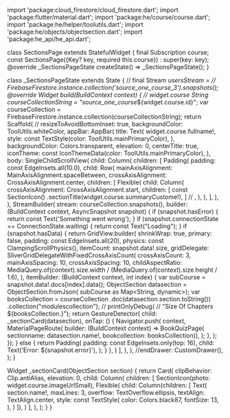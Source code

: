 import 'package:cloud_firestore/cloud_firestore.dart';
import 'package:flutter/material.dart';
import 'package:he/course/course.dart';
import 'package:he/helper/toolutils.dart';
import 'package:he/objects/objectsection.dart';
import 'package:he_api/he_api.dart';

class SectionsPage extends StatefulWidget {
  final Subscription course;
  const SectionsPage({Key? key, required this.course}) : super(key: key);
  @override
  _SectionsPageState createState() => _SectionsPageState();
}

class _SectionsPageState extends State<SectionsPage> {
  // final Stream<QuerySnapshot> _usersStream =
  //     FirebaseFirestore.instance.collection('source_one_course_3').snapshots();
  @override
  Widget build(BuildContext context) {
    // widget.course
    String courseCollectionString =
        "source_one_course_${widget.course.id}";
    var courseCollection =
    FirebaseFirestore.instance.collection(courseCollectionString);
    return Scaffold(
      // resizeToAvoidBottomInset: true,
      backgroundColor: ToolUtils.whiteColor,
      appBar: AppBar(
        title: Text(
          widget.course.fullname!,
          style: const TextStyle(color: ToolUtils.mainPrimaryColor),
        ),
        backgroundColor: Colors.transparent,
        elevation: 0,
        centerTitle: true,
        iconTheme: const IconThemeData(color: ToolUtils.mainPrimaryColor),
      ),
      body: SingleChildScrollView(
        child: Column(
          children: [
            Padding(
              padding: const EdgeInsets.all(10.0),
              child: Row(
                mainAxisAlignment: MainAxisAlignment.spaceBetween,
                crossAxisAlignment: CrossAxisAlignment.center,
                children: <Widget>[
                  Flexible(
                    child: Column(
                        crossAxisAlignment: CrossAxisAlignment.start,
                        children: <Widget>[
                          const SectionIcon()
                              .sectionTitle(widget.course.summaryCustome!),
                        ]
                      // ,
                    ),
                  ),
                ],
              ),
            ),
            StreamBuilder<QuerySnapshot>(
              stream: courseCollection.snapshots(),
              builder: (BuildContext context,
                  AsyncSnapshot<QuerySnapshot> snapshot) {
                if (snapshot.hasError) {
                  return const Text('Something went wrong');
                }
                if (snapshot.connectionState == ConnectionState.waiting) {
                  return const Text("Loading");
                }
                if (snapshot.hasData) {
                  return GridView.builder(
                      shrinkWrap: true,
                      primary: false,
                      padding: const EdgeInsets.all(20),
                      physics: const ClampingScrollPhysics(),
                      itemCount: snapshot.data!.size,
                      gridDelegate: SliverGridDelegateWithFixedCrossAxisCount(
                        crossAxisCount: 3,
                        mainAxisSpacing: 10,
                        crossAxisSpacing: 10,
                        childAspectRatio: MediaQuery.of(context).size.width /
                            (MediaQuery.of(context).size.height / 1.6),
                      ),
                      itemBuilder: (BuildContext context, int index) {
                        var subCourse = snapshot.data!.docs[index].data();
                        ObjectSection datasection = ObjectSection.fromJson(
                            subCourse as Map<String, dynamic>);
                        var booksCollection = courseCollection
                            .doc(datasection.section.toString())
                            .collection("modulescollection");
                        // printOnlyDebug(
                        //     "Size Of Chapters ${booksCollection.}");
                        return GestureDetector(
                          child: _sectionCard(datasection),
                          onTap: () {
                            Navigator.push(
                              context,
                              MaterialPageRoute<void>(
                                  builder: (BuildContext context) =>
                                      BookQuizPage(
                                          sectionname: datasection.name!,
                                          bookcollection: booksCollection)),
                            );
                          },
                        );
                      });
                } else {
                  return Padding(
                    padding: const EdgeInsets.only(top: 16),
                    child: Text('Error: ${snapshot.error}'),
                  );
                }
              },
            )
          ],
        ),
      ),
      //endDrawer: CustomDrawer(),
    );
  }

  Widget _sectionCard(ObjectSection section) {
    return Card(
      clipBehavior: Clip.antiAlias,
      elevation: 0,
      child: Column(
        children: [
          SectionIcon(photo: widget.course.imageUrlSmall),
          Flexible(
            child: Column(children: [
              Text(
                section.name!,
                maxLines: 3,
                overflow: TextOverflow.ellipsis,
                textAlign: TextAlign.center,
                style: const TextStyle(
                  color: Colors.black87,
                  fontSize: 13,
                ),
              )
            ]),
          )
        ],
      ),
    );
  }
}
